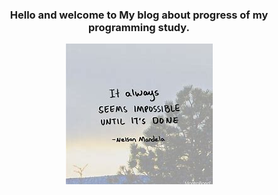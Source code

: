 <div style="text-align: center;">
 
### Hello and welcome to My blog about progress of my programming study. 

</div>

<div align="center">
 
<img src="images/mandera.jpg">

</div>



 
